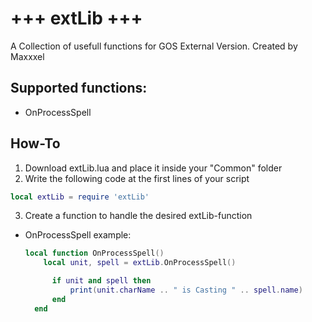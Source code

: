 # +++ extLib +++
A Collection of usefull functions for GOS External Version.
Created by Maxxxel


## Supported functions:
- OnProcessSpell

## How-To
1. Download extLib.lua and place it inside your "Common" folder
2. Write the following code at the first lines of your script
```lua 
local extLib = require 'extLib'
```
3. Create a function to handle the desired extLib-function
  - OnProcessSpell example:
    ```lua
    local function OnProcessSpell()
        local unit, spell = extLib.OnProcessSpell()

	      if unit and spell then
	          print(unit.charName .. " is Casting " .. spell.name)
	      end
	  end
    ```
